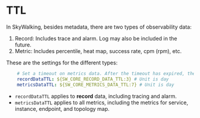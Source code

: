 # TTL
In SkyWalking, besides metadata, there are two types of observability data:
1. Record: Includes trace and alarm. Log may also be included in the future.
1. Metric: Includes percentile, heat map, success rate, cpm (rpm), etc.

These are the settings for the different types:
```yaml
    # Set a timeout on metrics data. After the timeout has expired, the metrics data will automatically be deleted.
    recordDataTTL: ${SW_CORE_RECORD_DATA_TTL:3} # Unit is day
    metricsDataTTL: ${SW_CORE_METRICS_DATA_TTL:7} # Unit is day
```

- `recordDataTTL` applies to **record** data, including tracing and alarm.
- `metricsDataTTL` applies to all metrics, including the metrics for service, instance, endpoint, and topology map.
